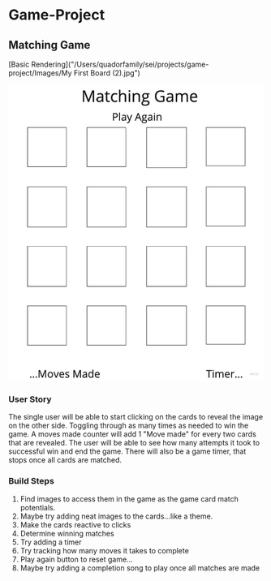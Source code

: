 
# Game-Project
## Matching Game
[Basic Rendering]("/Users/quadorfamily/sei/projects/game-project/Images/My First Board (2).jpg")

![Gameboard](/Images/Gameboard.jpg)

### User Story
The single user will be able to start clicking on the cards to reveal the image on the other side.  Toggling through as many times as needed to win the game.  A moves made counter will add 1 "Move made" for every two cards that are revealed.  The user will be able to see how many attempts it took to successful win and end the game.  There will also be a game timer, that stops once all cards are matched.


### Build Steps

1. Find images to access them in the game as the game card match potentials.
2. Maybe try adding neat images to the cards...like a theme.
3. Make the cards reactive to clicks
4. Determine winning matches
5. Try adding a timer
6. Try tracking how many moves it takes to complete
7. Play again button to reset game...
8. Maybe try adding a completion song to play once all matches are made


